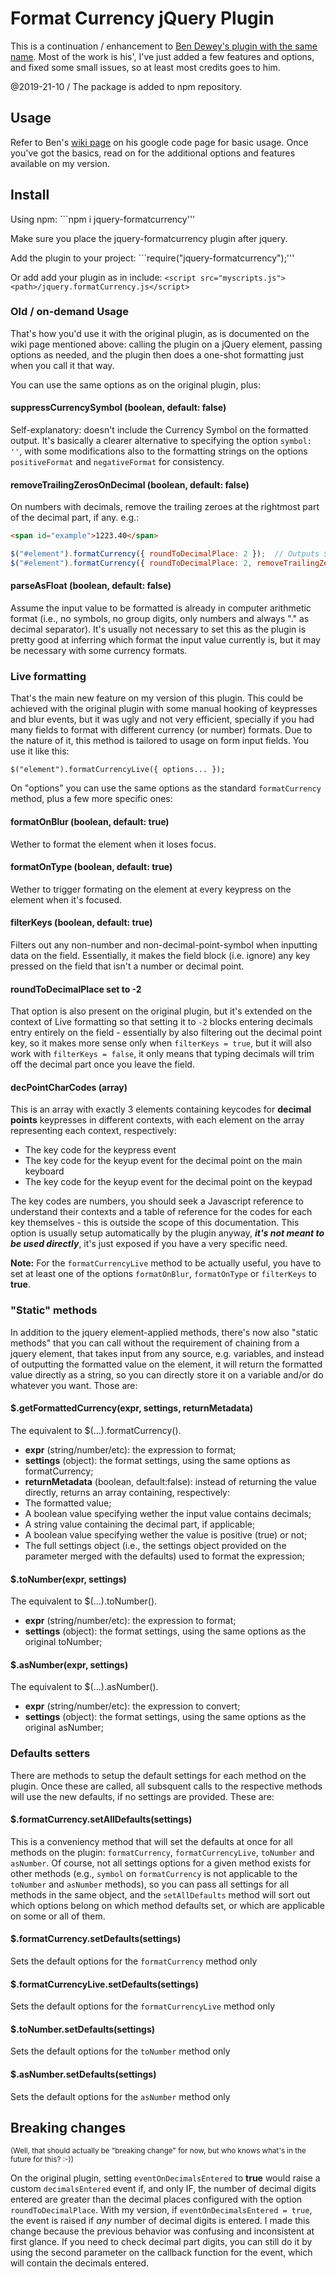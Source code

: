# Format Currency jQuery Plugin

This is a continuation / enhancement to [Ben Dewey's plugin with the same name](https://code.google.com/p/jquery-formatcurrency/). Most of the work is his', I've just added a few features and options, and fixed some small issues, so at least most credits goes to him.


@2019-21-10 / The package is added to npm repository.

## Usage

Refer to Ben's [wiki page](https://code.google.com/p/jquery-formatcurrency/wiki/Usage) on his google code page for basic usage. Once you've got the basics, read on for the additional options and features available on my version.

## Install
Using npm: ```npm i jquery-formatcurrency'''

Make sure you place the jquery-formatcurrency plugin after jquery.

Add the plugin to your project: ```require("jquery-formatcurrency");'''

Or add add your plugin as in include: ```<script src="myscripts.js"><path>/jquery.formatCurrency.js</script>```

### Old / on-demand Usage

That's how you'd use it with the original plugin, as is documented on the wiki page mentioned above: calling the plugin on a jQuery element, passing options as needed, and the plugin then does a one-shot formatting just when you call it that way.

You can use the same options as on the original plugin, plus:

#### suppressCurrencySymbol (boolean, default: false)

Self-explanatory: doesn't include the Currency Symbol on the formatted output. It's basically a clearer alternative to specifying the option `symbol: ''`, with some modifications also to the formatting strings on the options `positiveFormat` and `negativeFormat` for consistency.

#### removeTrailingZerosOnDecimal (boolean, default: false)

On numbers with decimals, remove the trailing zeroes at the rightmost part of the decimal part, if any. e.g.:

```HTML
<span id="example">1223.40</span>
```
```JavaScript
$("#element").formatCurrency({ roundToDecimalPlace: 2 });  // Outputs $1,223.40
$("#element").formatCurrency({ roundToDecimalPlace: 2, removeTrailingZerosOnDecimal: true });  // Outputs $1,223.4
```

#### parseAsFloat (boolean, default: false)

Assume the input value to be formatted is already in computer arithmetic format (i.e., no symbols, no group digits, only numbers and always "." as decimal separator). It's usually not necessary to set this as the plugin is pretty good at inferring which format the input value currently is, but it may be necessary with some currency formats.

### Live formatting

That's the main new feature on my version of this plugin. This could be achieved with the original plugin with some manual hooking of keypresses and blur events, but it was ugly and not very efficient, specially if you had many fields to format with different currency (or number) formats. Due to the nature of it, this method is tailored to usage on form input fields. You use it like this:

`$("element").formatCurrencyLive({ options... });`

On "options" you can use the same options as the standard `formatCurrency` method, plus a few more specific ones:

#### formatOnBlur (boolean, default: true)

Wether to format the element when it loses focus.

#### formatOnType (boolean, default: true)

Wether to trigger formating on the element at every keypress on the element when it's focused.

#### filterKeys (boolean, default: true)

Filters out any non-number and non-decimal-point-symbol when inputting data on the field. Essentially, it makes the field block (i.e. ignore) any key pressed on the field that isn't a number or decimal point.

#### roundToDecimalPlace set to -2

That option is also present on the original plugin, but it's extended on the context of Live formatting so that setting it to `-2` blocks entering decimals entry entirely on the field - essentially by also filtering out the decimal point key, so it makes more sense only when `filterKeys = true`, but it will also work with `filterKeys = false`, it only means that typing decimals will trim off the decimal part once you leave the field.

#### decPointCharCodes (array)

This is an array with exactly 3 elements containing keycodes for **decimal points** keypresses in different contexts, with each element on the array representing each context, respectively:

* The key code for the keypress event
* The key code for the keyup event for the decimal point on the main keyboard
* The key code for the keyup event for the decimal point on the keypad

The key codes are numbers, you should seek a Javascript reference to understand their contexts and a table of reference for the codes for each key themselves - this is outside the scope of this documentation. This option is usually setup automatically by the plugin anyway, **_it's not meant to be used directly_**, it's just exposed if you have a very specific need.

**Note:** For the `formatCurrencyLive` method to be actually useful, you have to set at least one of the options `formatOnBlur`, `formatOnType` or `filterKeys` to **true**.

### "Static" methods

In addition to the jquery element-applied methods, there's now also "static methods" that you can call without the requirement of chaining from a jquery element, that takes input from any source, e.g. variables, and instead of outputting the formatted value on the element, it will return the formatted value directly as a string, so you can directly store it on a variable and/or do whatever you want. Those are:

#### $.getFormattedCurrency(expr, settings, returnMetadata)

The equivalent to $(...).formatCurrency().

* **expr** (string/number/etc): the expression to format;
* **settings** (object): the format settings, using the same options as formatCurrency;
* **returnMetadata** (boolean, default:false): instead of returning the value directly, returns an array containing, respectively:
 * The formatted value;
 * A boolean value specifying wether the input value contains decimals;
 * A string value containing the decimal part, if applicable;
 * A boolean value specifying wether the value is positive (true) or not;
 * The full settings object (i.e., the settings object provided on the parameter merged with the defaults) used to format the expression;

#### $.toNumber(expr, settings)

The equivalent to $(...).toNumber().

* **expr** (string/number/etc): the expression to format;
* **settings** (object): the format settings, using the same options as the original toNumber;

#### $.asNumber(expr, settings)

The equivalent to $(...).asNumber().

* **expr** (string/number/etc): the expression to convert;
* **settings** (object): the format settings, using the same options as the original asNumber;

### Defaults setters

There are methods to setup the default settings for each method on the plugin. Once these are called, all subsquent calls to the respective methods will use the new defaults, if no settings are provided. These are:

#### $.formatCurrency.setAllDefaults(settings)

This is a conveniency method that will set the defaults at once for all methods on the plugin: `formatCurrency`, `formatCurrencyLive`, `toNumber` and `asNumber`. Of course, not all settings options for a given method exists for other methods (e.g., `symbol` on `formatCurrency` is not applicable to the `toNumber` and `asNumber` methods), so you can pass all settings for all methods in the same object, and the `setAllDefaults` method will sort out which options belong on which method defaults set, or which are applicable on some or all of them.

#### $.formatCurrency.setDefaults(settings)

Sets the default options for the `formatCurrency` method only

#### $.formatCurrencyLive.setDefaults(settings)

Sets the default options for the `formatCurrencyLive` method only

#### $.toNumber.setDefaults(settings)

Sets the default options for the `toNumber` method only

#### $.asNumber.setDefaults(settings)

Sets the default options for the `asNumber` method only

## Breaking changes

<sup>(Well, that should actually be "breaking change" for now, but who knows what's in the future for this? :-))</sup>

On the original plugin, setting `eventOnDecimalsEntered` to **true** would raise a custom `decimalsEntered` event if, and only IF, the number of decimal digits entered are greater than the decimal places configured with the option `roundToDecimalPlace`. With my version, if `eventOnDecimalsEntered = true`, the event is raised if _any_ number of decimal digits is entered. I made this change because the previous behavior was confusing and inconsistent at first glance. If you need to check decimal part digits, you can still do it by using the second parameter on the callback function for the event, which will contain the decimals entered.

